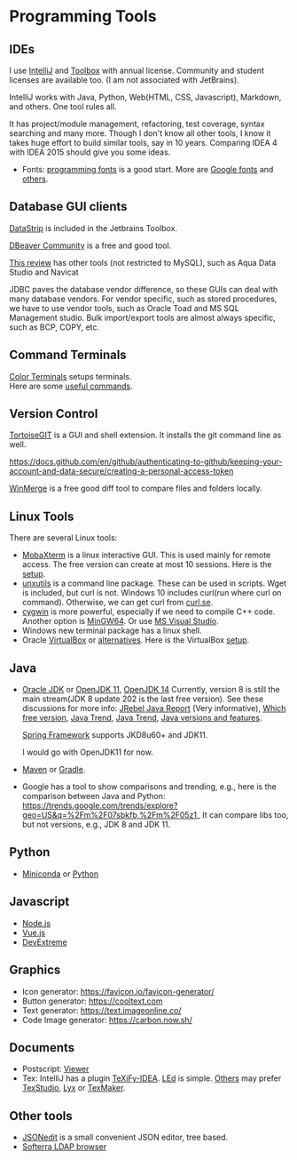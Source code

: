 # Programming Tools

## IDEs
I use [IntelliJ](https://www.jetbrains.com/idea/) and [Toolbox](https://www.jetbrains.com/toolbox-app/)
with annual license. Community and student licenses are available too. 
(I am not associated with JetBrains).

IntelliJ works with Java, Python, Web(HTML, CSS, Javascript), Markdown, and 
others. One tool rules all. 

It has project/module management, refactoring, test coverage, syntax searching
and many more. Though I don't know all other tools, I know it takes huge
effort to build similar tools, say in 10 years. Comparing IDEA 4 with IDEA 2015
should give you some ideas.

- Fonts: [programming fonts](https://www.webfx.com/blog/web-design/free-programming-fonts/)
  is a good start. More are [Google fonts](https://fonts.google.com/) and 
  [others](https://medium.com/web-dev-beyond/best-free-programming-fonts-2020-f243a6b4749a).

## Database GUI clients
[DataStrip](https://www.jetbrains.com/datagrip/) is included in the 
Jetbrains Toolbox.  

[DBeaver Community](https://dbeaver.io/) is a free and good tool.  

[This review](https://codingsight.com/10-best-mysql-gui-tools/)
has other tools (not restricted to MySQL), such as Aqua Data Studio and Navicat
 
JDBC paves the database vendor difference, so these GUIs can deal with many 
database vendors. For vendor specific, such as stored procedures, we have to
use vendor tools, such as Oracle Toad and MS SQL Management studio. Bulk
import/export tools are almost always specific, such as BCP, COPY, etc.

## Command Terminals
[Color Terminals](colors/color_wheel.md) setups terminals.  
Here are some [useful commands](windows_cmd.md).

## Version Control
[TortoiseGIT](https://tortoisegit.org/download/) is a GUI and shell extension.
It installs the git command line as well.

https://docs.github.com/en/github/authenticating-to-github/keeping-your-account-and-data-secure/creating-a-personal-access-token


[WinMerge](https://winmerge.org) is a free good diff tool to compare files and 
folders locally.
 
## Linux Tools
There are several Linux tools:  
- [MobaXterm](https://mobaxterm.mobatek.net/) is a linux interactive GUI. 
  This is used mainly for remote access. The free version can create at most
  10 sessions. Here is the [setup](mobaxterm/mobaxterm.md).
- [unxutils](https://anaconda.org/binstar/unxutils/files) is a command line 
  package. These can be used in scripts. Wget is included, but curl is not.
  Windows 10 includes curl(run where curl on command). Otherwise, we can get 
  curl from [curl.se](https://curl.se/windows/).
- [cygwin](https://www.cygwin.com/) is more powerful, especially if we need to
  compile C++ code. Another option is [MinGW64](http://mingw-w64.org/doku.php).
  Or use [MS Visual Studio](vs_cmd.png).
- Windows new terminal package has a linux shell.  
- Oracle [VirtualBox](https://www.virtualbox.org/) or 
  [alternatives](https://beebom.com/best-virtualbox-alternatives/). 
  Here is the VirtualBox [setup](mobaxterm/mobaxterm.md).

## Java
- [Oracle JDK](https://www.oracle.com/java/technologies/javase-downloads.html)
  or [OpenJDK 11](https://jdk.java.net/java-se-ri/11), [OpenJDK 14](https://jdk.java.net/java-se-ri/14)
  Currently, version 8 is still the main stream(JDK 8 update 202 is the last 
  free version). See these discussions for more info:
  [JRebel Java Report](https://www.jrebel.com/blog/2020-java-technology-report) (Very informative),
  [Which free version](https://stackoverflow.com/questions/58250782/which-free-version-of-java-can-i-use-for-production-environments-and-or-commerci),
  [Java Trend](https://www.infoq.com/articles/java-jvm-trends-2020/),
  [Java Trend](https://www.alibabacloud.com/blog/status-quo-and-technology-trend-report-of-java_596778),
  [Java versions and features](https://www.marcobehler.com/guides/a-guide-to-java-versions-and-features).
  
  [Spring Framework](https://docs.spring.io/spring-framework/docs/current/reference/html/overview.html)
  supports JKD8u60+ and JDK11.
  
  I would go with OpenJDK11 for now.
  
- [Maven](https://maven.apache.org/) or [Gradle](https://gradle.org/). 
- Google has a tool to show comparisons and trending, e.g., here is the 
  comparison between Java and Python:
  https://trends.google.com/trends/explore?geo=US&q=%2Fm%2F07sbkfb,%2Fm%2F05z1_
  It can compare libs too, but not versions, e.g., JDK 8 and JDK 11.

## Python
-  [Miniconda](https://docs.conda.io/en/latest/miniconda.html) or 
   [Python](https://www.python.org/downloads/)

## Javascript
- [Node.js](https://nodejs.org/en/)
- [Vue.js](https://vuejs.org/)
- [DevExtreme](https://js.devexpress.com/)

## Graphics
- Icon generator: https://favicon.io/favicon-generator/
- Button generator: https://cooltext.com
- Text generator: https://text.imageonline.co/
- Code Image generator: https://carbon.now.sh/

## Documents
- Postscript: [Viewer](http://pages.cs.wisc.edu/~ghost/index.html)
- Tex: 
  IntelliJ has a plugin [TeXiFy-IDEA](https://github.com/Hannah-Sten/TeXiFy-IDEA).
  [LEd](https://www.latexeditor.org/) is simple.
  [Others](https://mirocupak.com/best-development-setup-for-latex/) may prefer 
  [TexStudio](https://www.texstudio.org/), [Lyx](https://www.lyx.org/) 
  or [TexMaker](https://www.xm1math.net/texmaker/).


## Other tools
- [JSONedit](http://tomeko.net/software/JSONedit/) is a small convenient JSON 
  editor, tree based.
- [Softerra LDAP browser](https://www.ldapadministrator.com/)
  
